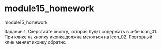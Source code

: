 # module15_homework
module15_homework

Задание 1. Сверстайте кнопку, которая будет содержать в себе icon_01. 
При клике на кнопку иконка должна меняться на icon_02. Повторный клик меняет иконку обратно.

